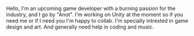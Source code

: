 Hello, I'm an upcoming game developer with a burning passion for the industry, and I go by "Anot". 
I'm working on Unity at the moment so if you need me or if I need you I'm happy to collab.
I'm specially intrested in game design and art. And generally need help in coding and music.

<!---
Anot-dev/Anot-dev is a ✨ special ✨ repository because its `README.md` (this file) appears on your GitHub profile.
You can click the Preview link to take a look at your changes.
--->
